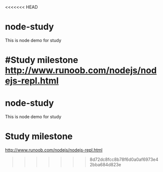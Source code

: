 <<<<<<< HEAD
# node-study
This is node demo for study

#Study milestone
http://www.runoob.com/nodejs/nodejs-repl.html
=======
# node-study
This is node demo for study

# Study milestone
http://www.runoob.com/nodejs/nodejs-repl.html
>>>>>>> 8d72dc8fcc8b78f6d0a0af6973e42bba684d823e

